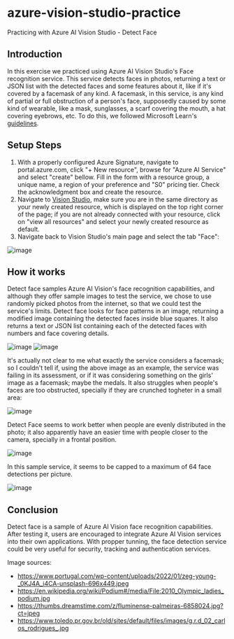 # azure-vision-studio-practice
Practicing with Azure AI Vision Studio - Detect Face

## Introduction
In this exercise we practiced using Azure AI Vision Studio's Face recognition service. This service detects faces in photos, returning a text or JSON list with the detected faces and some features about it, like if it's covered by a facemask of any kind. A facemask, in this service, is any kind of partial or full obstruction of a person's face, supposedly caused by some kind of wearable, like a mask, sunglasses, a scarf covering the mouth, a hat covering eyebrows, etc.
To do this, we followed Microsoft Learn's [guidelines](https://aka.ms/ai900-face).

## Setup Steps
1. With a properly configured Azure Signature, navigate to portal.azure.com, click "+ New resource", browse for "Azure AI Service" and select "create" bellow. Fill in the form with a resource group, a unique name, a region of your preference and "S0" pricing tier. Check the acknowledgment box and create the resource.
2. Navigate to [Vision Studio](https://portal.vision.cognitive.azure.com), make sure you are in the same directory as your newly created resource, which is displayed on the top right corner of the page; if you are not already connected with your resource, click on "view all resources" and select your newly created resource as default.
3. Navigate back to Vision Studio's main page and select the tab "Face":

![image](https://github.com/fmossri/azure-vision-studio-practice/assets/82612595/f7e817d5-10f7-4e89-a657-227560fbd29c)

## How it works

Detect face samples Azure AI Vision's face recognition capabilities, and although they offer sample images to test the service, we chose to use randomly picked photos from the internet, so that we could test the service's limits. Detect face looks for face patterns in an image, returning a modified image containing the detected faces inside blue squares. It also returns a text or JSON list containing each of the detected faces with numbers and face covering details. 

![image](https://github.com/fmossri/azure-vision-studio-practice/assets/82612595/83a87b5d-0cb9-485b-a496-de1ff48e02d3)
![image](https://github.com/fmossri/azure-vision-studio-practice/assets/82612595/03613600-c173-4996-b642-98e29d8ba53e)

It's actually not clear to me what exactly the service considers a facemask; so I couldn't tell if, using the above image as an example, the service was failing in its assessment, or if it was considering something on the girls' image as a facemask; maybe the medals.
It also struggles when people's faces are too obstructed, specially if they are crunched togheter in a small area:

![image](https://github.com/fmossri/azure-vision-studio-practice/assets/82612595/45fd370e-29a2-4345-8709-51eb8546638f)

Detect Face seems to work better when people are evenly distributed in the photo; it also apparently have an easier time with people closer to the camera, specially in a frontal position.

![image](https://github.com/fmossri/azure-vision-studio-practice/assets/82612595/e844a733-d2cf-4b94-93d9-ba5163b5df25)

In this sample service, it seems to be capped to a maximum of 64 face detections per picture.

![image](https://github.com/fmossri/azure-vision-studio-practice/assets/82612595/75b236d8-08ab-4429-8c18-9e84144254e9)

## Conclusion

Detect face is a sample of Azure AI Vision face recognition capabilities. After testing it, users are encouraged to integrate Azure AI Vision services into their own applications. With propper tunning, the face detection service could be very useful for security, tracking and authentication services.

Image sources: 
- https://www.portugal.com/wp-content/uploads/2022/01/zeg-young-_0KJ4A_i4CA-unsplash-696x449.jpeg
- https://en.wikipedia.org/wiki/Podium#/media/File:2010_Olympic_ladies_podium.jpg
- https://thumbs.dreamstime.com/z/fluminense-palmeiras-6858024.jpg?ct=jpeg
- https://www.toledo.pr.gov.br/old/sites/default/files/images/g.r.d_02_carlos_rodrigues_.jpg
